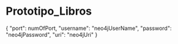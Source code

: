 # Prototipo_Libros

{
    "port": numOfPort, 
    "username": "neo4jUserName",
    "password": "neo4jPassword",
    "uri": "neo4jUri"
}
